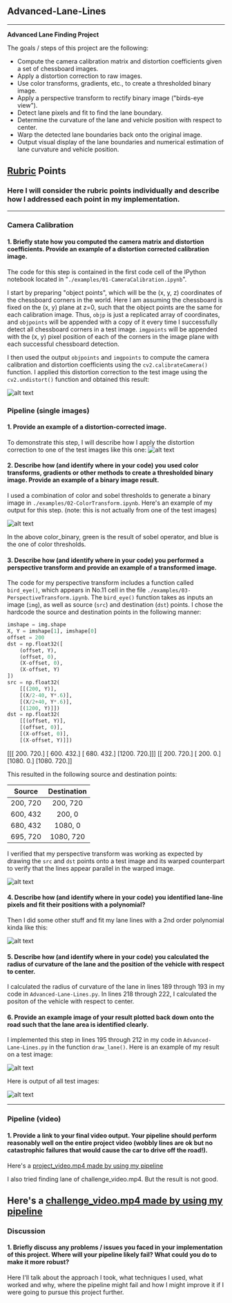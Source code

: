## Advanced-Lane-Lines

---

**Advanced Lane Finding Project**

The goals / steps of this project are the following:

* Compute the camera calibration matrix and distortion coefficients given a set of chessboard images.
* Apply a distortion correction to raw images.
* Use color transforms, gradients, etc., to create a thresholded binary image.
* Apply a perspective transform to rectify binary image ("birds-eye view").
* Detect lane pixels and fit to find the lane boundary.
* Determine the curvature of the lane and vehicle position with respect to center.
* Warp the detected lane boundaries back onto the original image.
* Output visual display of the lane boundaries and numerical estimation of lane curvature and vehicle position.

[//]: # (Image References)

[image1]: ./output_images/undistorted_calibration2.jpg "Undistorted"
[image2]: ./test_images/test3.jpg "Road Transformed"
[image3]: ./output_images/binary_combo.jpg "Binary Example"
[image4]: ./output_images/warped_binary.jpg "Warp Example"
[image5]: ./output_images/two_order.jpg "Fit Visual"
[image6]: ./output_images/output_image.jpg "Output"
[image7]: ./output_images/output_all_image.jpg "All Output"
[video1]: ./output_videos/project_video.mp4 "Video"
[video2]: ./output_videos/challenge.mp4 "Challenge"

## [Rubric](https://review.udacity.com/#!/rubrics/571/view) Points

### Here I will consider the rubric points individually and describe how I addressed each point in my implementation.  

---

### Camera Calibration

#### 1. Briefly state how you computed the camera matrix and distortion coefficients. Provide an example of a distortion corrected calibration image.

The code for this step is contained in the first code cell of the IPython notebook located in "`./examples/01-CameraCalibration.ipynb`".

I start by preparing "object points", which will be the (x, y, z) coordinates of the chessboard corners in the world. Here I am assuming the chessboard is fixed on the (x, y) plane at z=0, such that the object points are the same for each calibration image.  Thus, `objp` is just a replicated array of coordinates, and `objpoints` will be appended with a copy of it every time I successfully detect all chessboard corners in a test image.  `imgpoints` will be appended with the (x, y) pixel position of each of the corners in the image plane with each successful chessboard detection.  

I then used the output `objpoints` and `imgpoints` to compute the camera calibration and distortion coefficients using the `cv2.calibrateCamera()` function.  I applied this distortion correction to the test image using the `cv2.undistort()` function and obtained this result: 

![alt text][image1]

### Pipeline (single images)

#### 1. Provide an example of a distortion-corrected image.

To demonstrate this step, I will describe how I apply the distortion correction to one of the test images like this one:
![alt text][image2]

#### 2. Describe how (and identify where in your code) you used color transforms, gradients or other methods to create a thresholded binary image.  Provide an example of a binary image result.

I used a combination of color and sobel thresholds to generate a binary image in `./examples/02-ColorTransform.ipynb`.  Here's an example of my output for this step.  (note: this is not actually from one of the test images)

![alt text][image3]

In the above color_binary, green is the result of sobel operator, and blue is the one of color thresholds.

#### 3. Describe how (and identify where in your code) you performed a perspective transform and provide an example of a transformed image.

The code for my perspective transform includes a function called `bird_eye()`, which appears in No.11 cell in the file `./examples/03-PerspectiveTransform.ipynb`.  The `bird_eye()` function takes as inputs an image (`img`), as well as source (`src`) and destination (`dst`) points.  I chose the hardcode the source and destination points in the following manner:

```python
imshape = img.shape
X, Y = imshape[1], imshape[0]
offset = 200
dst = np.float32([
    (offset, Y),
    (offset, 0),
    (X-offset, 0),
    (X-offset, Y)
])
src = np.float32(
    [[(200, Y)], 
    [(X/2-40, Y*.6)], 
    [(X/2+40, Y*.6)], 
    [(1200, Y)]])
dst = np.float32(
    [[(offset, Y)],
    [(offset, 0)],
    [(X-offset, 0)],
    [(X-offset, Y)]])
```

[[[ 200.  720.]
  [ 600.  432.]
  [ 680.  432.]
  [1200.  720.]]]
[[ 200.  720.]
 [ 200.    0.]
 [1080.    0.]
 [1080.  720.]]

This resulted in the following source and destination points:

| Source        | Destination   | 
|:-------------:|:-------------:| 
| 200, 720      | 200, 720        | 
| 600, 432      | 200, 0      |
| 680, 432     | 1080, 0      |
| 695, 720      | 1080, 720        |

I verified that my perspective transform was working as expected by drawing the `src` and `dst` points onto a test image and its warped counterpart to verify that the lines appear parallel in the warped image.

![alt text][image4]

#### 4. Describe how (and identify where in your code) you identified lane-line pixels and fit their positions with a polynomial?

Then I did some other stuff and fit my lane lines with a 2nd order polynomial kinda like this:

![alt text][image5]

#### 5. Describe how (and identify where in your code) you calculated the radius of curvature of the lane and the position of the vehicle with respect to center.

I calculated the radius of curvature of the lane in lines 189 through 193 in my code in `Advanced-Lane-Lines.py`.
In lines 218 through 222, I calculated the positon of the vehicle with respect to center.

#### 6. Provide an example image of your result plotted back down onto the road such that the lane area is identified clearly.

I implemented this step in lines 195 through 212 in my code in `Advanced-Lane-Lines.py` in the function `draw_lane()`.  Here is an example of my result on a test image:

![alt text][image6]

Here is output of all test images:

![alt text][image7]

---

### Pipeline (video)

#### 1. Provide a link to your final video output.  Your pipeline should perform reasonably well on the entire project video (wobbly lines are ok but no catastrophic failures that would cause the car to drive off the road!).

Here's a [project_video.mp4 made by using my pipeline](./output_videos/project_video.mp4)

I also tried finding lane of challenge_video.mp4.
But the result is not good.

Here's a [challenge_video.mp4 made by using my pipeline](./output_videos/challenge_video.mp4)
---

### Discussion

#### 1. Briefly discuss any problems / issues you faced in your implementation of this project.  Where will your pipeline likely fail?  What could you do to make it more robust?

Here I'll talk about the approach I took, what techniques I used, what worked and why, where the pipeline might fail and how I might improve it if I were going to pursue this project further.  

